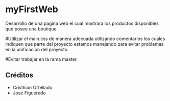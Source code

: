 # myFirstWeb
Desarrollo de una pagina web el cual mostrara los productos disponibles que posee una boutique 

#Utilizar el main.css de manera adecuada utilizando comentarios los cuales indiquen que parte del proyecto estamos manejando para evitar problemas en la unificacion del proyecto.

#Evitar trabajar en la rama master.

## Créditos
- Cristhian Ortellado
- José Figueredo
